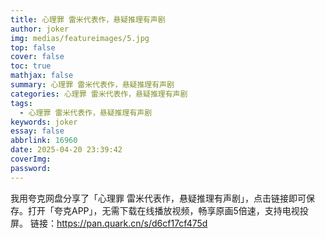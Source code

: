```yaml
---
title: 心理罪 雷米代表作，悬疑推理有声剧
author: joker
img: medias/featureimages/5.jpg
top: false
cover: false
toc: true
mathjax: false
summary: 心理罪 雷米代表作，悬疑推理有声剧
categories: 心理罪 雷米代表作，悬疑推理有声剧
tags:
  - 心理罪 雷米代表作，悬疑推理有声剧
keywords: joker
essay: false
abbrlink: 16960
date: 2025-04-20 23:39:42
coverImg:
password:
---
```


我用夸克网盘分享了「心理罪 雷米代表作，悬疑推理有声剧」，点击链接即可保存。打开「夸克APP」，无需下载在线播放视频，畅享原画5倍速，支持电视投屏。
链接：https://pan.quark.cn/s/d6cf17cf475d
